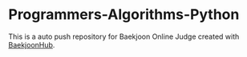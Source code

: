 # Programmers-Algorithms-Python
This is a auto push repository for Baekjoon Online Judge created with [BaekjoonHub](https://github.com/BaekjoonHub/BaekjoonHub).
